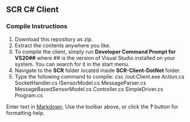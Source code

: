 ## SCR C# Client

### Compile Instructions
1. Download this repository as zip.
2. Extract the contents anywhere you like.
3. To compile the client, simply run **Developer Command Prompt for VS20##** where ## is the version of Visual Studio installed on your system. You can search for it in the start menu.
4. Navigate to the **SCR** folder located inside **SCR-Client-DotNet** folder.
5. Type the following command to compile: 
		csc /out:Client.exe Action.cs SocketHandler.cs ISensorModel.cs MessageParser.cs MessageBasedSensorModel.cs Controller.cs SimpleDriver.cs Program.cs



Enter text in [Markdown](http://daringfireball.net/projects/markdown/). Use the toolbar above, or click the **?** button for formatting help.
